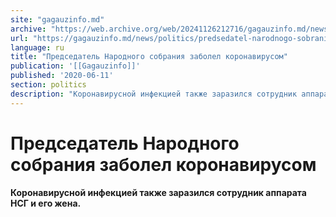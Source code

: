 ```yaml
---
site: "gagauzinfo.md"
archive: "https://web.archive.org/web/20241126212716/gagauzinfo.md/news/politics/predsedatel-narodnogo-sobraniya-zabolel-koronavirusom"
url: "https://gagauzinfo.md/news/politics/predsedatel-narodnogo-sobraniya-zabolel-koronavirusom"
language: ru
title: "Председатель Народного собрания заболел коронавирусом"
publication: '[[Gagauzinfo]]'
published: '2020-06-11'
section: politics
description: "Коронавирусной инфекцией также заразился сотрудник аппарата НСГ и его жена."
---
```


# Председатель Народного собрания заболел коронавирусом

**Коронавирусной инфекцией также заразился сотрудник аппарата НСГ и его жена.**